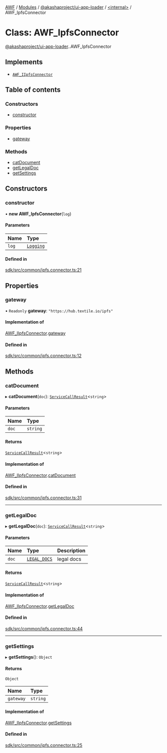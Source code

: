 [AWF](../README.md) / [Modules](../modules.md) / [@akashaproject/ui-app-loader](../modules/akashaproject_ui_app_loader.md) / [<internal\>](../modules/akashaproject_ui_app_loader._internal_.md) / AWF\_IpfsConnector

# Class: AWF\_IpfsConnector

[@akashaproject/ui-app-loader](../modules/akashaproject_ui_app_loader.md).[<internal>](../modules/akashaproject_ui_app_loader._internal_.md).AWF_IpfsConnector

## Implements

- [`AWF_IIpfsConnector`](../interfaces/akashaproject_ui_app_loader._internal_.AWF_IIpfsConnector.md)

## Table of contents

### Constructors

- [constructor](akashaproject_ui_app_loader._internal_.AWF_IpfsConnector.md#constructor)

### Properties

- [gateway](akashaproject_ui_app_loader._internal_.AWF_IpfsConnector.md#gateway)

### Methods

- [catDocument](akashaproject_ui_app_loader._internal_.AWF_IpfsConnector.md#catdocument)
- [getLegalDoc](akashaproject_ui_app_loader._internal_.AWF_IpfsConnector.md#getlegaldoc)
- [getSettings](akashaproject_ui_app_loader._internal_.AWF_IpfsConnector.md#getsettings)

## Constructors

### constructor

• **new AWF_IpfsConnector**(`log`)

#### Parameters

| Name | Type |
| :------ | :------ |
| `log` | [`Logging`](akashaproject_ui_app_loader._internal_.Logging.md) |

#### Defined in

[sdk/src/common/ipfs.connector.ts:21](https://github.com/AKASHAorg/akasha-world-framework/blob/d81a7246/sdk/src/common/ipfs.connector.ts#L21)

## Properties

### gateway

• `Readonly` **gateway**: ``"https://hub.textile.io/ipfs"``

#### Implementation of

[AWF_IIpfsConnector](../interfaces/akashaproject_ui_app_loader._internal_.AWF_IIpfsConnector.md).[gateway](../interfaces/akashaproject_ui_app_loader._internal_.AWF_IIpfsConnector.md#gateway)

#### Defined in

[sdk/src/common/ipfs.connector.ts:12](https://github.com/AKASHAorg/akasha-world-framework/blob/d81a7246/sdk/src/common/ipfs.connector.ts#L12)

## Methods

### catDocument

▸ **catDocument**(`doc`): [`ServiceCallResult`](../modules/akashaproject_ui_app_loader._internal_.md#servicecallresult)<`string`\>

#### Parameters

| Name | Type |
| :------ | :------ |
| `doc` | `string` |

#### Returns

[`ServiceCallResult`](../modules/akashaproject_ui_app_loader._internal_.md#servicecallresult)<`string`\>

#### Implementation of

[AWF_IIpfsConnector](../interfaces/akashaproject_ui_app_loader._internal_.AWF_IIpfsConnector.md).[catDocument](../interfaces/akashaproject_ui_app_loader._internal_.AWF_IIpfsConnector.md#catdocument)

#### Defined in

[sdk/src/common/ipfs.connector.ts:31](https://github.com/AKASHAorg/akasha-world-framework/blob/d81a7246/sdk/src/common/ipfs.connector.ts#L31)

___

### getLegalDoc

▸ **getLegalDoc**(`doc`): [`ServiceCallResult`](../modules/akashaproject_ui_app_loader._internal_.md#servicecallresult)<`string`\>

#### Parameters

| Name | Type | Description |
| :------ | :------ | :------ |
| `doc` | [`LEGAL_DOCS`](../enums/akashaproject_ui_app_loader._internal_.LEGAL_DOCS.md) | legal docs |

#### Returns

[`ServiceCallResult`](../modules/akashaproject_ui_app_loader._internal_.md#servicecallresult)<`string`\>

#### Implementation of

[AWF_IIpfsConnector](../interfaces/akashaproject_ui_app_loader._internal_.AWF_IIpfsConnector.md).[getLegalDoc](../interfaces/akashaproject_ui_app_loader._internal_.AWF_IIpfsConnector.md#getlegaldoc)

#### Defined in

[sdk/src/common/ipfs.connector.ts:44](https://github.com/AKASHAorg/akasha-world-framework/blob/d81a7246/sdk/src/common/ipfs.connector.ts#L44)

___

### getSettings

▸ **getSettings**(): `Object`

#### Returns

`Object`

| Name | Type |
| :------ | :------ |
| `gateway` | `string` |

#### Implementation of

[AWF_IIpfsConnector](../interfaces/akashaproject_ui_app_loader._internal_.AWF_IIpfsConnector.md).[getSettings](../interfaces/akashaproject_ui_app_loader._internal_.AWF_IIpfsConnector.md#getsettings)

#### Defined in

[sdk/src/common/ipfs.connector.ts:25](https://github.com/AKASHAorg/akasha-world-framework/blob/d81a7246/sdk/src/common/ipfs.connector.ts#L25)
